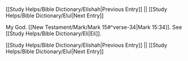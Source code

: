 [[Study Helps/Bible Dictionary/Elishah|Previous Entry]]  ||  [[Study Helps/Bible Dictionary/Elul|Next Entry]]

 My God. [[New Testament/Mark/Mark 15#^verse-34|Mark 15:34]]. See [[Study Helps/Bible Dictionary/Eli|Eli]].

[[Study Helps/Bible Dictionary/Elishah|Previous Entry]]  ||  [[Study Helps/Bible Dictionary/Elul|Next Entry]]
